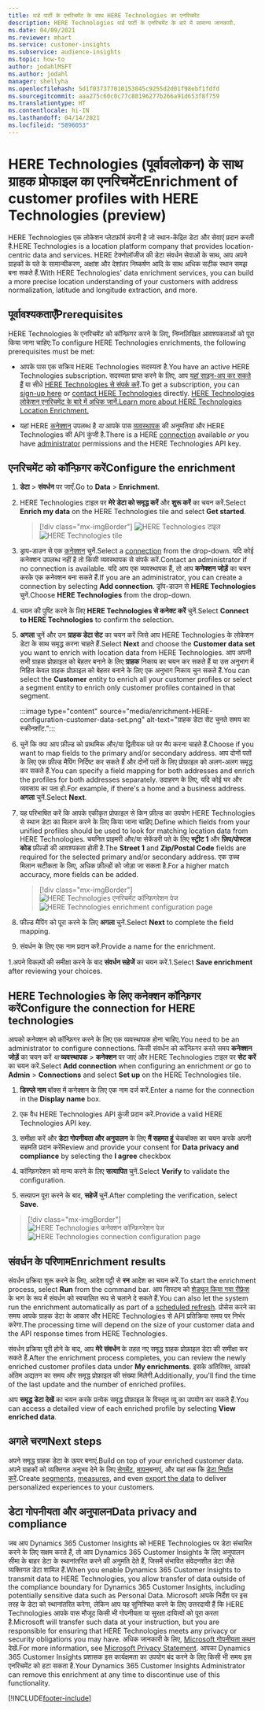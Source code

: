 ```yaml
---
title: थर्ड पार्टी के एनरिचमेंट के साथ HERE Technologies का एनरिचमेंट
description: HERE Technologies थर्ड पार्टी के एनरिचमेंट के बारे में सामान्य जानकारी.
ms.date: 04/09/2021
ms.reviewer: mhart
ms.service: customer-insights
ms.subservice: audience-insights
ms.topic: how-to
author: jodahlMSFT
ms.author: jodahl
manager: shellyha
ms.openlocfilehash: 5d1f037377010153045c9255d2d01f98ebf1fdfd
ms.sourcegitcommit: aaa275c60c0c77c88196277b266a91d653f8f759
ms.translationtype: HT
ms.contentlocale: hi-IN
ms.lasthandoff: 04/14/2021
ms.locfileid: "5896053"
---
```

# <a name="enrichment-of-customer-profiles-with-here-technologies-preview"></a><span data-ttu-id="ea5ec-103">HERE Technologies (पूर्वावलोकन) के साथ ग्राहक प्रोफाइल का एनरिचमेंट</span><span class="sxs-lookup"><span data-stu-id="ea5ec-103">Enrichment of customer profiles with HERE Technologies (preview)</span></span>

<span data-ttu-id="ea5ec-104">HERE Technologies एक लोकेशन प्लेटफ़ॉर्म कंपनी है जो स्थान-केंद्रित डेटा और सेवाएं प्रदान करती है.</span><span class="sxs-lookup"><span data-stu-id="ea5ec-104">HERE Technologies is a location platform company that provides location-centric data and services.</span></span> <span data-ttu-id="ea5ec-105">HERE टेक्नोलॉजीज की डेटा संवर्धन सेवाओं के साथ, आप अपने ग्राहकों के पते के सामान्यीकरण, अक्षांश और देशांतर निष्कर्षण आदि के साथ अधिक सटीक स्थान समझ बना सकते हैं.</span><span class="sxs-lookup"><span data-stu-id="ea5ec-105">With HERE Technologies' data enrichment services, you can build a more precise location understanding of your customers with address normalization, latitude and longitude extraction, and more.</span></span>

## <a name="prerequisites"></a><span data-ttu-id="ea5ec-106">पूर्वावश्यकताएँ</span><span class="sxs-lookup"><span data-stu-id="ea5ec-106">Prerequisites</span></span>

<span data-ttu-id="ea5ec-107">HERE Technologies के एनरिचमेंट को कॉन्फ़िगर करने के लिए, निम्नलिखित आवश्यकताओं को पूरा किया जाना चाहिए:</span><span class="sxs-lookup"><span data-stu-id="ea5ec-107">To configure HERE Technologies enrichments, the following prerequisites must be met:</span></span>

- <span data-ttu-id="ea5ec-108">आपके पास एक सक्रिय HERE Technologies सदस्यता है.</span><span class="sxs-lookup"><span data-stu-id="ea5ec-108">You have an active HERE Technologies subscription.</span></span> <span data-ttu-id="ea5ec-109">सदस्यता प्राप्त करने के लिए, आप [यहां साइन-अप कर सकते हैं](https://developer.here.com/sign-up?utm_medium=referral&utm_source=Microsoft-Dynamics-CI&create=Freemium-Basic) या सीधे [HERE Technologies से संपर्क करें](https://developer.here.com/help?utm_medium=referral&utm_source=Microsoft-Dynamics-CI#how-can-we-help-you).</span><span class="sxs-lookup"><span data-stu-id="ea5ec-109">To get a subscription, you can [sign-up here](https://developer.here.com/sign-up?utm_medium=referral&utm_source=Microsoft-Dynamics-CI&create=Freemium-Basic) or [contact HERE Technologies](https://developer.here.com/help?utm_medium=referral&utm_source=Microsoft-Dynamics-CI#how-can-we-help-you) directly.</span></span> [<span data-ttu-id="ea5ec-110">HERE Technologies लोकेशन एनरिचमेंट के बारे में अधिक जानें.</span><span class="sxs-lookup"><span data-stu-id="ea5ec-110">Learn more about HERE Technologies Location Enrichment.</span></span>](https://developer.here.com/location-enrichment?cid=Dev-MicrosoftDynamics-DB-0-Dev-&utm_source=MicrosoftDynamics&utm_medium=referral&utm_campaign=Online_Dev_ReferralMicrosoft)

- <span data-ttu-id="ea5ec-111">यहां HERE [कनेक्शन](connections.md) उपलब्ध है *या* आपके पास [व्यवस्थापक](permissions.md#administrator) की अनुमतियां और HERE Technologies की API कुंजी है.</span><span class="sxs-lookup"><span data-stu-id="ea5ec-111">There is a HERE [connection](connections.md) available *or* you have [administrator](permissions.md#administrator) permissions and the HERE Technologies API key.</span></span>

## <a name="configure-the-enrichment"></a><span data-ttu-id="ea5ec-112">एनरिचमेंट को कॉन्फ़िगर करें</span><span class="sxs-lookup"><span data-stu-id="ea5ec-112">Configure the enrichment</span></span>

1. <span data-ttu-id="ea5ec-113">**डेटा** > **संवर्धन** पर जाएँ.</span><span class="sxs-lookup"><span data-stu-id="ea5ec-113">Go to **Data** > **Enrichment**.</span></span> 

1. <span data-ttu-id="ea5ec-114">HERE Technologies टाइल पर **मेरे डेटा को समृद्ध करें** और **शुरू करें** का चयन करें.</span><span class="sxs-lookup"><span data-stu-id="ea5ec-114">Select **Enrich my data** on the HERE Technologies tile and select **Get started**.</span></span>

   > [!div class="mx-imgBorder"]
   > <span data-ttu-id="ea5ec-115">![HERE Technologies टाइल](media/HERE-tile.png "HERE Technologies टाइल")</span><span class="sxs-lookup"><span data-stu-id="ea5ec-115">![HERE Technologies tile](media/HERE-tile.png "HERE Technologies tile")</span></span>

1. <span data-ttu-id="ea5ec-116">ड्राप-डाउन से एक [कनेक्शन](connections.md) चुनें.</span><span class="sxs-lookup"><span data-stu-id="ea5ec-116">Select a [connection](connections.md) from the drop-down.</span></span> <span data-ttu-id="ea5ec-117">यदि कोई कनेक्शन उपलब्ध नहीं है तो किसी व्यवस्थापक से संपर्क करें.</span><span class="sxs-lookup"><span data-stu-id="ea5ec-117">Contact  an administrator if no connection is available.</span></span> <span data-ttu-id="ea5ec-118">यदि आप एक व्यवस्थापक हैं, तो आप **कनेक्शन जोड़ें** का चयन करके एक कनेक्शन बना सकते हैं.</span><span class="sxs-lookup"><span data-stu-id="ea5ec-118">If you are an administrator, you can create a connection by selecting **Add connection**.</span></span> <span data-ttu-id="ea5ec-119">ड्रॉप-डाउन से **HERE Technologies** चुनें.</span><span class="sxs-lookup"><span data-stu-id="ea5ec-119">Choose **HERE Technologies** from the drop-down.</span></span> 

1. <span data-ttu-id="ea5ec-120">चयन की पुष्टि करने के लिए **HERE Technologies से कनेक्ट करें** चुनें.</span><span class="sxs-lookup"><span data-stu-id="ea5ec-120">Select **Connect to HERE Technologies** to confirm the selection.</span></span>

1.  <span data-ttu-id="ea5ec-121">**अगला** चुनें और उन **ग्राहक डेटा सेट** का चयन करें जिसे आप HERE Technologies के लोकेशन डेटा के साथ समृद्ध करना चाहते हैं.</span><span class="sxs-lookup"><span data-stu-id="ea5ec-121">Select **Next** and choose the **Customer data set** you want to enrich with location data from HERE Technologies.</span></span> <span data-ttu-id="ea5ec-122">आप अपनी सभी ग्राहक प्रोफ़ाइल को बेहतर बनाने के लिए **ग्राहक** निकाय का चयन कर सकते हैं या उस अनुभाग में निहित केवल ग्राहक प्रोफ़ाइल को बेहतर बनाने के लिए एक अनुभाग निकाय चुन सकते हैं.</span><span class="sxs-lookup"><span data-stu-id="ea5ec-122">You can select the **Customer** entity to enrich all your customer profiles or select a segment entity to enrich only customer profiles contained in that segment.</span></span>

    :::image type="content" source="media/enrichment-HERE-configuration-customer-data-set.png" alt-text="ग्राहक डेटा सेट चुनते समय का स्क्रीनशॉट.":::

1. <span data-ttu-id="ea5ec-124">चुनें कि क्या आप फ़ील्ड को प्राथमिक और/या द्वितीयक पते पर मैप करना चाहते हैं.</span><span class="sxs-lookup"><span data-stu-id="ea5ec-124">Choose if you want to map fields to the primary and/or secondary address.</span></span> <span data-ttu-id="ea5ec-125">आप दोनों पतों के लिए एक फ़ील्ड मैपिंग निर्दिष्ट कर सकते हैं और दोनों पतों के लिए प्रोफ़ाइल को अलग-अलग समृद्ध कर सकते हैं.</span><span class="sxs-lookup"><span data-stu-id="ea5ec-125">You can specify a field mapping for both addresses and enrich the profiles for both addresses separately.</span></span> <span data-ttu-id="ea5ec-126">उदाहरण के लिए, यदि कोई घर और व्यवसाय का पता हो.</span><span class="sxs-lookup"><span data-stu-id="ea5ec-126">For example, if there's a home and a business address.</span></span> <span data-ttu-id="ea5ec-127">**अगला** चुनें.</span><span class="sxs-lookup"><span data-stu-id="ea5ec-127">Select **Next**.</span></span>

1. <span data-ttu-id="ea5ec-128">यह परिभाषित करें कि आपके एकीकृत प्रोफाइल से किन फ़ील्ड का उपयोग HERE Technologies से स्थान डेटा का मिलान करने के लिए किया जाना चाहिए.</span><span class="sxs-lookup"><span data-stu-id="ea5ec-128">Define which fields from your unified profiles should be used to look for matching location data from HERE Technologies.</span></span> <span data-ttu-id="ea5ec-129">चयनित प्राइमरी और/या सेकेंडरी पते के लिए **स्ट्रीट 1** और **ज़िप/पोस्टल कोड** फ़ील्डों की आवश्यकता होती है.</span><span class="sxs-lookup"><span data-stu-id="ea5ec-129">The **Street 1** and **Zip/Postal Code** fields are required for the selected primary and/or secondary address.</span></span> <span data-ttu-id="ea5ec-130">एक उच्च मिलान सटीकता के लिए, अधिक फ़ील्डों को जोड़ा जा सकता है.</span><span class="sxs-lookup"><span data-stu-id="ea5ec-130">For a higher match accuracy, more fields can be added.</span></span>

   > [!div class="mx-imgBorder"]
   > <span data-ttu-id="ea5ec-131">![HERE Technologies एनरिचमेंट कॉन्फ़िगरेशन पेज](media/enrichment-HERE-configuration.png "HERE Technologies एनरिचमेंट कॉन्फिगरेशन पेज")</span><span class="sxs-lookup"><span data-stu-id="ea5ec-131">![HERE Technologies enrichment configuration page](media/enrichment-HERE-configuration.png "HERE Technologies enrichment configuration page")</span></span>

1. <span data-ttu-id="ea5ec-132">फील्ड मैपिंग को पूरा करने के लिए **अगला** चुनें.</span><span class="sxs-lookup"><span data-stu-id="ea5ec-132">Select **Next** to complete the field mapping.</span></span>

1. <span data-ttu-id="ea5ec-133">संवर्धन के लिए एक नाम प्रदान करें.</span><span class="sxs-lookup"><span data-stu-id="ea5ec-133">Provide a name for the enrichment.</span></span> 

<span data-ttu-id="ea5ec-134">1.अपने विकल्पों की समीक्षा करने के बाद **संवर्धन सहेजें** का चयन करें.</span><span class="sxs-lookup"><span data-stu-id="ea5ec-134">1.Select **Save enrichment** after reviewing your choices.</span></span>

## <a name="configure-the-connection-for-here-technologies"></a><span data-ttu-id="ea5ec-135">HERE Technologies के लिए कनेक्शन कॉन्फ़िगर करें</span><span class="sxs-lookup"><span data-stu-id="ea5ec-135">Configure the connection for HERE technologies</span></span> 

<span data-ttu-id="ea5ec-136">आपको कनेक्शन को कॉन्फ़िगर करने के लिए एक व्यवस्थापक होना चाहिए.</span><span class="sxs-lookup"><span data-stu-id="ea5ec-136">You need to be an administrator to configure connections.</span></span> <span data-ttu-id="ea5ec-137">किसी संवर्धन को कॉन्फ़िगर करते समय **कनेक्शन जोड़ें** का चयन करें *या* **व्यवस्थापक** > **कनेक्शन** पर जाएं और HERE Technologies टाइल पर **सेट करें** का चयन करें.</span><span class="sxs-lookup"><span data-stu-id="ea5ec-137">Select **Add connection** when configuring an enrichment *or* go to **Admin** > **Connections** and select **Set up** on the HERE Technologies tile.</span></span>

1. <span data-ttu-id="ea5ec-138">**डिस्प्ले नाम** बॉक्स में कनेक्शन के लिए एक नाम दर्ज करें.</span><span class="sxs-lookup"><span data-stu-id="ea5ec-138">Enter a name for the connection in the **Display name** box.</span></span>

1. <span data-ttu-id="ea5ec-139">एक वैध HERE Technologies API कुंजी प्रदान करें.</span><span class="sxs-lookup"><span data-stu-id="ea5ec-139">Provide a valid HERE Technologies API key.</span></span>

1. <span data-ttu-id="ea5ec-140">समीक्षा करें और **डेटा गोपनीयता और अनुपालन** के लिए **मैं सहमत हूं** चेकबॉक्स का चयन करके अपनी सहमति प्रदान करें</span><span class="sxs-lookup"><span data-stu-id="ea5ec-140">Review and provide your consent for **Data privacy and compliance** by selecting the **I agree** checkbox</span></span>

1. <span data-ttu-id="ea5ec-141">कॉन्फ़िगरेशन को मान्य करने के लिए **सत्यापित** चुनें.</span><span class="sxs-lookup"><span data-stu-id="ea5ec-141">Select **Verify** to validate the configuration.</span></span>

1. <span data-ttu-id="ea5ec-142">सत्यापन पूरा करने के बाद, **सहेजें** चुनें.</span><span class="sxs-lookup"><span data-stu-id="ea5ec-142">After completing the verification, select **Save**.</span></span>

> [!div class="mx-imgBorder"]
   > <span data-ttu-id="ea5ec-143">![HERE Technologies कनेक्शन कॉन्फ़िगरेशन पेज](media/enrichment-HERE-connection.png "HERE Technologies कनेक्शन कॉन्फ़िगरेशन पेज")</span><span class="sxs-lookup"><span data-stu-id="ea5ec-143">![HERE Technologies connection configuration page](media/enrichment-HERE-connection.png "HERE Technologies connection configuration page")</span></span>

## <a name="enrichment-results"></a><span data-ttu-id="ea5ec-144">संवर्धन के परिणाम</span><span class="sxs-lookup"><span data-stu-id="ea5ec-144">Enrichment results</span></span>

<span data-ttu-id="ea5ec-145">संवर्धन प्रक्रिया शुरू करने के लिए, आदेश पट्टी से **रन** आदेश का चयन करें.</span><span class="sxs-lookup"><span data-stu-id="ea5ec-145">To start the enrichment process, select **Run** from the command bar.</span></span> <span data-ttu-id="ea5ec-146">आप सिस्टम को [शेड्यूल किया गया रीफ़्रेश](system.md#schedule-tab) के भाग के रूप में संवर्धन को स्वचालित रूप से चलाने दे सकते हैं.</span><span class="sxs-lookup"><span data-stu-id="ea5ec-146">You can also let the system run the enrichment automatically as part of a [scheduled refresh](system.md#schedule-tab).</span></span> <span data-ttu-id="ea5ec-147">प्रोसेस करने का समय आपके ग्राहक डेटा के आकार और HERE Technologies से API प्रतिक्रिया समय पर निर्भर करेगा.</span><span class="sxs-lookup"><span data-stu-id="ea5ec-147">The processing time will depend on the size of your customer data and the API response times from HERE Technologies.</span></span>

<span data-ttu-id="ea5ec-148">संवर्धन प्रक्रिया पूरी होने के बाद, आप **मेरे संवर्धन** के तहत नए समृद्ध ग्राहक प्रोफ़ाइल डेटा की समीक्षा कर सकते हैं.</span><span class="sxs-lookup"><span data-stu-id="ea5ec-148">After the enrichment process completes, you can review the newly enriched customer profiles data under **My enrichments**.</span></span> <span data-ttu-id="ea5ec-149">इसके अतिरिक्त, आपको अंतिम अद्यतन का समय और समृद्ध प्रोफ़ाइल की संख्या मिलेगी.</span><span class="sxs-lookup"><span data-stu-id="ea5ec-149">Additionally, you'll find the time of the last update and the number of enriched profiles.</span></span>

<span data-ttu-id="ea5ec-150">आप **समृद्ध डेटा देखें** का चयन करके प्रत्येक समृद्ध प्रोफ़ाइल के विस्तृत व्यू का उपयोग कर सकते हैं.</span><span class="sxs-lookup"><span data-stu-id="ea5ec-150">You can access a detailed view of each enriched profile by selecting **View enriched data**.</span></span>

## <a name="next-steps"></a><span data-ttu-id="ea5ec-151">अगले चरण</span><span class="sxs-lookup"><span data-stu-id="ea5ec-151">Next steps</span></span>

<span data-ttu-id="ea5ec-152">अपने समृद्ध ग्राहक डेटा के ऊपर बनाएं.</span><span class="sxs-lookup"><span data-stu-id="ea5ec-152">Build on top of your enriched customer data.</span></span> <span data-ttu-id="ea5ec-153">अपने ग्राहकों को व्यक्तिगत अनुभव देने के लिए [सेगमेंट](segments.md), [मापन](measures.md)बनाएं, और यहां तक कि [डेटा निर्यात करें](export-destinations.md).</span><span class="sxs-lookup"><span data-stu-id="ea5ec-153">Create [segments](segments.md), [measures](measures.md), and even [export the data](export-destinations.md) to deliver personalized experiences to your customers.</span></span>

## <a name="data-privacy-and-compliance"></a><span data-ttu-id="ea5ec-154">डेटा गोपनीयता और अनुपालन</span><span class="sxs-lookup"><span data-stu-id="ea5ec-154">Data privacy and compliance</span></span>

<span data-ttu-id="ea5ec-155">जब आप Dynamics 365 Customer Insights को HERE Technologies पर डेटा संचारित करने के लिए सक्षम करते हैं, तो आप Dynamics 365 Customer Insights के लिए अनुपालन सीमा के बाहर डेटा के स्थानांतरित करने की अनुमति देते हैं, जिसमें संभावित संवेदनशील डेटा जैसे व्यक्तिगत डेटा शामिल हैं.</span><span class="sxs-lookup"><span data-stu-id="ea5ec-155">When you enable Dynamics 365 Customer Insights to transmit data to HERE Technologies, you allow transfer of data outside of the compliance boundary for Dynamics 365 Customer Insights, including potentially sensitive data such as Personal Data.</span></span> <span data-ttu-id="ea5ec-156">Microsoft आपके निर्देश पर इस तरह के डेटा को स्थानांतरित करेगा, लेकिन आप यह सुनिश्चित करने के लिए उत्तरदायी हैं कि HERE Technologies आपके पास मौजूद किसी भी गोपनीयता या सुरक्षा दायित्वों को पूरा करता है.</span><span class="sxs-lookup"><span data-stu-id="ea5ec-156">Microsoft will transfer such data at your instruction, but you are responsible for ensuring that HERE Technologies meets any privacy or security obligations you may have.</span></span> <span data-ttu-id="ea5ec-157">अधिक जानकारी के लिए, [Microsoft गोपनीयता कथन](https://go.microsoft.com/fwlink/?linkid=396732) देखें.</span><span class="sxs-lookup"><span data-stu-id="ea5ec-157">For more information, see [Microsoft Privacy Statement](https://go.microsoft.com/fwlink/?linkid=396732).</span></span>
<span data-ttu-id="ea5ec-158">आपका Dynamics 365 Customer Insights प्रशासक इस कार्यक्षमता का उपयोग बंद करने के लिए किसी भी समय इस एनरिचमेंट को हटा सकता है.</span><span class="sxs-lookup"><span data-stu-id="ea5ec-158">Your Dynamics 365 Customer Insights Administrator can remove this enrichment at any time to discontinue use of this functionality.</span></span>


[!INCLUDE[footer-include](../includes/footer-banner.md)]

